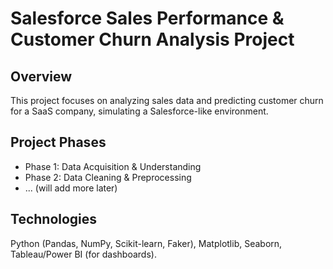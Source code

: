 # Salesforce Sales Performance & Customer Churn Analysis Project

## Overview
This project focuses on analyzing sales data and predicting customer churn for a SaaS company, simulating a Salesforce-like environment.

## Project Phases
- Phase 1: Data Acquisition & Understanding
- Phase 2: Data Cleaning & Preprocessing
- ... (will add more later)

## Technologies
Python (Pandas, NumPy, Scikit-learn, Faker), Matplotlib, Seaborn, Tableau/Power BI (for dashboards).